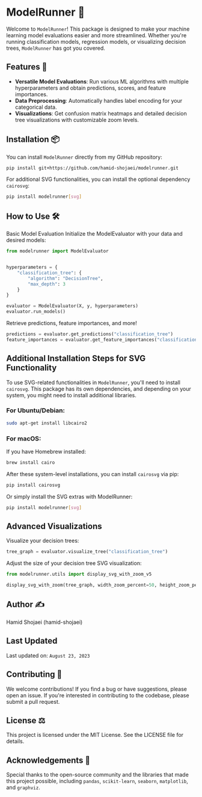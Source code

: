 # ModelRunner 🚀

Welcome to `ModelRunner`! This package is designed to make your machine learning model evaluations easier and more streamlined. Whether you're running classification models, regression models, or visualizing decision trees, `ModelRunner` has got you covered.

## Features 🌟

- **Versatile Model Evaluations**: Run various ML algorithms with multiple hyperparameters and obtain predictions, scores, and feature importances.
- **Data Preprocessing**: Automatically handles label encoding for your categorical data.
- **Visualizations**: Get confusion matrix heatmaps and detailed decision tree visualizations with customizable zoom levels.

## Installation 📦

You can install `ModelRunner` directly from my GitHub repository:

```bash
pip install git+https://github.com/hamid-shojaei/modelrunner.git
```

For additional SVG functionalities, you can install the optional dependency `cairosvg`:

```bash
pip install modelrunner[svg]
```

## How to Use 🛠
Basic Model Evaluation
Initialize the ModelEvaluator with your data and desired models:

```python
from modelrunner import ModelEvaluator


hyperparameters = {
    "classification_tree": {
        "algorithm": "DecisionTree",
        "max_depth": 3
    }
}

evaluator = ModelEvaluator(X, y, hyperparameters)
evaluator.run_models()
```

Retrieve predictions, feature importances, and more!

```python
predictions = evaluator.get_predictions("classification_tree")
feature_importances = evaluator.get_feature_importances("classification_tree")
```

## Additional Installation Steps for SVG Functionality

To use SVG-related functionalities in `ModelRunner`, you'll need to install `cairosvg`. This package has its own dependencies, and depending on your system, you might need to install additional libraries.

### For Ubuntu/Debian:

```bash
sudo apt-get install libcairo2
```
### For macOS:
If you have Homebrew installed:

```bash
brew install cairo
```

After these system-level installations, you can install `cairosvg` via pip:

```bash
pip install cairosvg
```

Or simply install the SVG extras with ModelRunner:

```bash
pip install modelrunner[svg]
```

## Advanced Visualizations
Visualize your decision trees:

```python
tree_graph = evaluator.visualize_tree("classification_tree")
```

Adjust the size of your decision tree SVG visualization:

```python
from modelrunner.utils import display_svg_with_zoom_v5

display_svg_with_zoom(tree_graph, width_zoom_percent=50, height_zoom_percent=70)
```
## Author ✍️
Hamid Shojaei (hamid-shojaei)

## Last Updated
Last updated on: `August 23, 2023`

## Contributing 🤝
We welcome contributions! If you find a bug or have suggestions, please open an issue. If you're interested in contributing to the codebase, please submit a pull request.

## License ⚖️
This project is licensed under the MIT License. See the LICENSE file for details.

## Acknowledgements 🙏
Special thanks to the open-source community and the libraries that made this project possible, including `pandas`, `scikit-learn`, `seaborn`, `matplotlib`, and `graphviz`.
